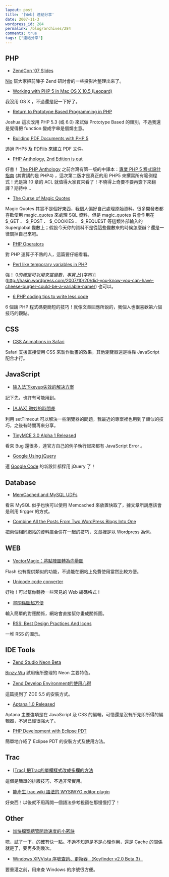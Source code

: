 ```yaml
---
layout: post
title: '[Web] 連結分享'
date: 2007-11-3
wordpress_id: 284
permalink: /blog/archives/284
comments: true
tags: ["連結分享"]
---
```


<!--more-->

## PHP

* [ZendCon ‘07 Slides](http://nio.infor96.com/archives/772)

[Nio](http://nio.infor96.com/) 幫大家把前陣子 Zend 研討會的一些投影片整理出來了。

* [Working with PHP 5 in Mac OS X 10.5 (Leopard)](http://www.procata.com/blog/archives/2007/10/28/working-with-php-5-in-mac-os-x-105/)

我沒用 OS X ，不過還是記一下好了。

* [Return to Prototype Based Programming in PHP](http://personal.schmalls.com/2007/10/29/return-to-prototype-based-programming-in-php/)

Joshua 這次改用 PHP 5.3 (或 6.0) 來試做 Prototype Based 的類別，不過我還是覺得把 function 變成字串是個爛主意。

* [Building PDF Documents with PHP 5](http://www.devshed.com/c/a/PHP/Building-PDF-Documents-with-PHP-5/)

透過 PHP5 及 [PDFlib](http://www.php.net/pdf) 來建立 PDF 文件。

* [PHP Anthology, 2nd Edition is out](http://weierophinney.net/matthew/archives/148-PHP-Anthology,-2nd-Edition-is-out.html)

好書！ [The PHP Anthology](http://www.sitepoint.com/books/phpant2/) 之前台灣有第一版的中譯本：[專業 PHP 5 程式設計指南](http://tlsj.tenlong.com.tw/WebModule/BookSearch/bookSearchViewAction.do?isbn=9867529677&amp;sid=23815) (其實講的是 PHP4) ，這次第二版才是真正的用 PHP5 來撰寫所有範例程式！光是第 10 章的 ACL 就值得大家買來看了！不曉得上奇要不要再簽下來翻譯？期待中...

* [The Curse of Magic Quotes](http://mordred.niama.net/blog/?p=122)

Magic Quotes 其實不是個好東西，我個人偏好自己處理原始資料。很多開發者都喜歡使用 magic_quotes 來處理 SQL 資料，但是 magic_quotes 只會作用在 $_GET 、 $_POST 、 $_COOKIES 、 $_REQUEST 等這類外部輸入的 Superglobal 變數上；假設今天你的資料不是從這些變數來的時候怎麼辦？還是一律關掉自己來吧。  

* [PHP Operators](http://www.devshed.com/c/a/PHP/PHP-Operators/)

對 PHP 運算子不熟的人，這篇要仔細看看。

* [Perl like temporary variables in PHP](http://blog.adaniels.nl/?p=58)

強！ ${0} 的確是可以用來當變數，事實上 [${字串}](http://hasin.wordpress.com/2007/10/20/did-you-know-you-can-have-cheese-burger-could-be-a-variable-name/) 也可以。

* [6 PHP coding tips to write less code](http://www.alexatnet.com/node/100)

6 個讓 PHP 程式碼更簡短的技巧！就像文章回應所說的，我個人也很喜歡第六個技巧的觀點。



## CSS

* [CSS Animations in Safari](http://snook.ca/archives/javascript/css_animations_in_safari/)

Safari 支援直接使用 CSS 來製作動畫的效果，其他瀏覽器還是得靠 JavaScript 配合才行。 



## JavaScript

* [输入法下keyup失效的解决方案](http://realazy.org/blog/2007/10/31/solution-of-keyup-failing-when-ime-is-on/)

記下先，也許有可能用到。

* [[AJAX] 微妙的時間差](http://blog.ericsk.org/archives/800)

利用 setTimeout 可以解決一些瀏覽器的問題，我最近的專案裡也用到了類似的技巧，之後有時間再來分享。

* [TinyMCE 3.0 Alpha 1 Released](http://tinymce.moxiecode.com/punbb/viewtopic.php?id=8959)

看來 Bug 還很多，連官方自己的例子執行起來都有 JavaScript Error 。

* [Google Using jQuery](http://jquery.com/blog/2007/11/02/google-using-jquery/)

連 [Google Code](http://code.google.com/) 的新設計都採用 jQuery 了！ 



## Database

* [MemCached and MySQL UDFs](http://www.rooftopsolutions.nl/article/159)

看來 MySQL 似乎也快可以使用 Memcached 來放置快取了，據文章所說應該會是利用 tirgger 的方式。 

* [Combine All the Posts From Two WordPress Blogs Into One](http://css-tricks.com/combine-all-the-posts-from-two-wordpress-blogs-into-one/)

把兩個相同網站的資料庫合併在一起的技巧，文章裡是以 Wordpress 為例。



## WEB

* [VectorMagic：將點陣圖轉為向量圖](http://blog.gslin.org/archives/2007/10/28/1354/)

 Flash 也有提供類似的功能，不過能在網站上免費使用當然比較方便。

* [Unicode code converter](http://simonwillison.net/2007/Oct/28/ishida/)

好物！可以幫你轉換一些常見的 Web 編碼格式！

* [畫關係圖超方便](http://markchiang.blogspot.com/2007/10/blog-post_31.html)

輸入簡單的對應關係，網站會直接幫你畫成關係圖。

* [RSS: Best Design Practices And Icons](http://www.smashingmagazine.com/2007/11/02/rss-best-design-practices-and-icons/)

一堆 RSS 的圖示。 



## IDE Tools 

* [Zend Studio Neon Beta](http://www.binzywu.com/blog/2007/10/26/zend-studio-neon/)

[Binzy Wu](http://www.binzywu.com/) 試用後所整理的 Neon 主要特色。

* [Zend Develop Environment的使用心得](http://www.gaobo.info/read.php/448.htm)

這篇提到了 ZDE 5.5 的安裝方式。

* [Aptana 1.0 Released](http://blogs.pathf.com/agileajax/2007/10/aptana-10-relea.html)

Aptana 主要強項是在 JavaScript 及 CSS 的編輯，可惜還是沒有所見即所得的編輯器，不過已經很強大了。

* [PHP Development with Eclipse PDT](http://www.codejacked.com/php-development-with-eclipse-pdt/)

簡單地介紹了 Eclipse PDT 的安裝方式及使用方法。 



## Trac

* [[Trac] 把Trac的單欄樣式改成多欄的方法](http://blog.xuite.net/emisjerry/tech/14158117)

這個是簡單的排版技巧，不過非常實用。

* [能產生 trac wiki 語法的 WYSIWYG editor plugin](http://www.jeffhung.net/blog/articles/jeffhung/1023/)

好東西！以後就不用再開一個語法參考視窗在那慢慢打了！



## Other

* [加快檔案總管開啟速度的小密訣](http://blog.xuite.net/emisjerry/tech/14176639)

嗯，試了一下，的確有快一點。不過不知道是不是心理作用，還是 Cache 的關係就是了，要再多測幾次。

* [Windows XP/Vista 序號查詢、更換器 （Keyfinder v2.0 Beta 3）](http://briian.com/?p=3826)

要重灌之前，用來查 Windows 的序號很方便。 


